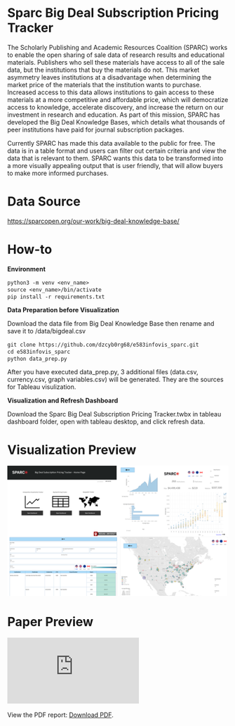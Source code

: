 # Sparc Big Deal Subscription Pricing Tracker
The Scholarly Publishing and Academic Resources Coalition (SPARC) works to enable the open sharing of sale data of research results and educational materials. Publishers who sell these materials have access to all of the sale data, but the institutions that buy the materials do not. This market asymmetry leaves institutions at a disadvantage when determining the market price of the materials that the institution wants to purchase. Increased access to this data allows institutions to gain access to these materials at a more competitive and affordable price, which will democratize access to knowledge, accelerate discovery, and increase the return on our investment in research and education. As part of this mission, SPARC has developed the Big Deal Knowledge Bases, which details what thousands of peer institutions have paid for journal subscription packages.

Currently SPARC has made this data available to the public for free. The data is in a table format and users can filter out certain criteria and view the data that is relevant to them.  SPARC wants this data to be transformed into a more visually appealing output that is user friendly, that will allow buyers to make more informed purchases.

# Data Source

https://sparcopen.org/our-work/big-deal-knowledge-base/

# How-to

**Environment**
```
python3 -m venv <env_name>
source <env_name>/bin/activate
pip install -r requirements.txt
```

**Data Preparation before Visualization**

Download the data file from Big Deal Knowledge Base then rename and save it to /data/bigdeal.csv
```
git clone https://github.com/dzcyb0rg68/e583infovis_sparc.git
cd e583infovis_sparc
python data_prep.py
```

After you have executed data_prep.py, 3 additional files (data.csv, currency.csv, graph variables.csv) will be generated. They are the sources for Tableau visulization.  

**Visualization and Refresh Dashboard**

Download the Sparc Big Deal Subscription Pricing Tracker.twbx in tableau dashboard folder, open with tableau desktop, and click refresh data. 

# Visualization Preview
![alt text](https://github.com/dzcyb0rg68/e583infovis_sparc/blob/main/tableau%20dashboard/preview/All.png?raw=true)

# Paper Preview

<object data="https://github.com/dzcyb0rg68/e583infovis_sparc/blob/main/report/Visualization%20of%20Historical%20Prices%20for%20Journal%20Subscriptions.pdf" type="application/pdf" width="700px" height="700px">
    <embed src="https://github.com/dzcyb0rg68/e583infovis_sparc/blob/main/report/Visualization%20of%20Historical%20Prices%20for%20Journal%20Subscriptions.pdf">
        <p>View the PDF report: <a href="https://github.com/dzcyb0rg68/e583infovis_sparc/blob/main/report/Visualization%20of%20Historical%20Prices%20for%20Journal%20Subscriptions.pdf">Download PDF</a>.</p>
    </embed>
</object>

